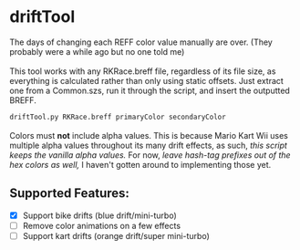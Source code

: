 # driftTool
The days of changing each REFF color value manually are over. (They probably were a while ago but no one told me)  
</br>
This tool works with any RKRace.breff file, regardless of its file size, as everything is calculated rather than only using static offsets. Just extract one from a Common.szs, run it through the script, and insert the outputted BREFF.

`driftTool.py RKRace.breff primaryColor secondaryColor`  
</br>
Colors must **not** include alpha values. This is because Mario Kart Wii uses multiple alpha values throughout its many drift effects, as such, _this script keeps the vanilla alpha values._ For now, _leave hash-tag prefixes out of the hex colors as well,_ I haven't gotten around to implementing those yet.

## Supported Features:
- [X] Support bike drifts (blue drift/mini-turbo)
- [ ] Remove color animations on a few effects
- [ ] Support kart drifts (orange drift/super mini-turbo)
